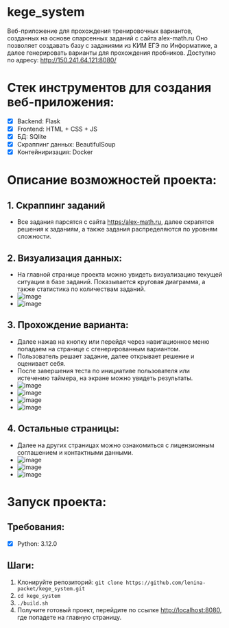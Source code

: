 # kege_system
Веб-приложение для прохождения тренировочных вариантов, созданных на основе спарсенных заданий с сайта alex-math.ru
Оно позволяет создавать базу с заданиями из КИМ ЕГЭ по Информатике, а далее генерировать варианты для прохождения пробников.
Доступно по адресу: <http://150.241.64.121:8080/>

# Стек инструментов для создания веб-приложения:
- [x] Backend: Flask
- [x] Frontend: HTML + CSS + JS
- [x] БД: SQlite
- [x] Скраппинг данных: BeautifulSoup
- [x] Контейниризация: Docker

# Описание возможностей проекта:
## 1. Скраппинг заданий
- Все задания парсятся с сайта <https:/alex-math.ru>, далее скрапятся решения к заданиям, а также задания распределяются по уровням сложности.


## 2. Визуализация данных:
- На главной странице проекта можно увидеть визуализацию текущей ситуации в базе заданий. Показывается круговая диаграмма, а также статистика по количествам заданий.
- ![image](https://github.com/user-attachments/assets/36b38d9d-be81-4ad4-adae-00514d974719)
- ![image](https://github.com/user-attachments/assets/d69c0713-3afc-4e2b-b2f8-861507170f9d)

## 3. Прохождение варианта:
- Далее нажав на кнопку или перейдя через навигационное меню попадаем на странице с сгенерированным вариантом.
- Пользователь решает задание, далее открывает решение и оценивает себя.
- После завершения теста по инициативе пользователя или истечению таймера, на экране можно увидеть результаты.
- ![image](https://github.com/user-attachments/assets/857e2d45-0763-4733-bc03-d65f68fd3c18)
- ![image](https://github.com/user-attachments/assets/45b4400b-a4c2-4841-9d1d-6d4807483910)
- ![image](https://github.com/user-attachments/assets/ea4e83a2-7a0a-485e-99a4-fcc575cbd78e)
- ![image](https://github.com/user-attachments/assets/4aab8fe8-2723-4bf1-96cf-486255548fd7)

## 4. Остальные страницы:
- Далее на других страницах можно ознакомиться с лицензионным соглашением и контактными данными.
- ![image](https://github.com/user-attachments/assets/b9fc4854-15b7-4f30-9abc-7f5303713120)
- ![image](https://github.com/user-attachments/assets/87fb18ae-1540-4f21-8b04-dcd55630fcc0)
- ![image](https://github.com/user-attachments/assets/50f872df-38bb-4922-8e82-7221d6f96c61)

# Запуск проекта:

## Требования:
- [x] Python: 3.12.0

## Шаги:

1. Клонируйте репозиторий: `git clone https://github.com/lenina-packet/kege_system.git`
2. `cd kege_system`
3. `./build.sh`
4. Получите готовый проект, перейдите по ссылке <http://localhost:8080>, где попадете на главную страницу.
